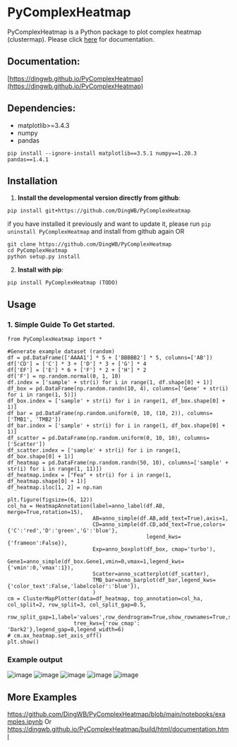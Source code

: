# PyComplexHeatmap
PyComplexHeatmap is a Python package to plot complex heatmap (clustermap). Please click [here](https://dingwb.github.io/PyComplexHeatmap) for documentation.

## Documentation:
[https://dingwb.github.io/PyComplexHeatmap](https://dingwb.github.io/PyComplexHeatmap)

## Dependencies:
- matplotlib>=3.4.3
- numpy
- pandas
```
pip install --ignore-install matplotlib==3.5.1 numpy==1.20.3 pandas==1.4.1
```

## **Installation**
1. **Install the developmental version directly from github**:
```
pip install git+https://github.com/DingWB/PyComplexHeatmap
```
if you have installed it previously and want to update it, please run 
`pip uninstall PyComplexHeatmap`
and install from github again
OR
```
git clone https://github.com/DingWB/PyComplexHeatmap
cd PyComplexHeatmap
python setup.py install
```
2. **Install with pip**:
```shell
pip install PyComplexHeatmap (TODO)
```

## **Usage**
### **1. Simple Guide To Get started.**
```
from PyComplexHeatmap import *

#Generate example dataset (random)
df = pd.DataFrame(['AAAA1'] * 5 + ['BBBBB2'] * 5, columns=['AB'])
df['CD'] = ['C'] * 3 + ['D'] * 3 + ['G'] * 4
df['EF'] = ['E'] * 6 + ['F'] * 2 + ['H'] * 2
df['F'] = np.random.normal(0, 1, 10)
df.index = ['sample' + str(i) for i in range(1, df.shape[0] + 1)]
df_box = pd.DataFrame(np.random.randn(10, 4), columns=['Gene' + str(i) for i in range(1, 5)])
df_box.index = ['sample' + str(i) for i in range(1, df_box.shape[0] + 1)]
df_bar = pd.DataFrame(np.random.uniform(0, 10, (10, 2)), columns=['TMB1', 'TMB2'])
df_bar.index = ['sample' + str(i) for i in range(1, df_box.shape[0] + 1)]
df_scatter = pd.DataFrame(np.random.uniform(0, 10, 10), columns=['Scatter'])
df_scatter.index = ['sample' + str(i) for i in range(1, df_box.shape[0] + 1)]
df_heatmap = pd.DataFrame(np.random.randn(50, 10), columns=['sample' + str(i) for i in range(1, 11)])
df_heatmap.index = ["Fea" + str(i) for i in range(1, df_heatmap.shape[0] + 1)]
df_heatmap.iloc[1, 2] = np.nan

plt.figure(figsize=(6, 12))
col_ha = HeatmapAnnotation(label=anno_label(df.AB, merge=True,rotation=15),
                           AB=anno_simple(df.AB,add_text=True),axis=1,
                           CD=anno_simple(df.CD,add_text=True,colors={'C':'red','D':'green','G':'blue'},
                                            legend_kws={'frameon':False}),
                           Exp=anno_boxplot(df_box, cmap='turbo'),
                           Gene1=anno_simple(df_box.Gene1,vmin=0,vmax=1,legend_kws={'vmin':0,'vmax':1}),
                           Scatter=anno_scatterplot(df_scatter), 
                           TMB_bar=anno_barplot(df_bar,legend_kws={'color_text':False,'labelcolor':'blue'}),
                           )
cm = ClusterMapPlotter(data=df_heatmap, top_annotation=col_ha, col_split=2, row_split=3, col_split_gap=0.5,
                     row_split_gap=1,label='values',row_dendrogram=True,show_rownames=True,show_colnames=True,
                     tree_kws={'row_cmap': 'Dark2'},legend_gap=8,legend_width=6)
# cm.ax_heatmap.set_axis_off()
plt.show()
```
### Example output
![image](https://github.com/DingWB/PyComplexHeatmap/blob/main/docs/images/1.png)
![image](https://github.com/DingWB/PyComplexHeatmap/blob/main/docs/images/2.png)
![image](https://github.com/DingWB/PyComplexHeatmap/blob/main/docs/images/3.png)
![image](https://github.com/DingWB/PyComplexHeatmap/blob/main/docs/images/4.png)
![image](https://github.com/DingWB/PyComplexHeatmap/blob/main/docs/images/5.png)

## **More Examples**
https://github.com/DingWB/PyComplexHeatmap/blob/main/notebooks/examples.ipynb
Or
https://dingwb.github.io/PyComplexHeatmap/build/html/documentation.html
